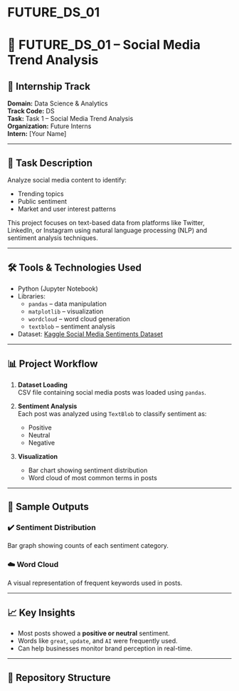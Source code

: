 # FUTURE_DS_01
# 🚀 FUTURE_DS_01 – Social Media Trend Analysis

## 📌 Internship Track
**Domain:** Data Science & Analytics  
**Track Code:** DS  
**Task:** Task 1 – Social Media Trend Analysis  
**Organization:** Future Interns  
**Intern:** [Your Name]

---

## 📄 Task Description

Analyze social media content to identify:
- Trending topics
- Public sentiment
- Market and user interest patterns

This project focuses on text-based data from platforms like Twitter, LinkedIn, or Instagram using natural language processing (NLP) and sentiment analysis techniques.

---

## 🛠️ Tools & Technologies Used

- Python (Jupyter Notebook)
- Libraries:
  - `pandas` – data manipulation
  - `matplotlib` – visualization
  - `wordcloud` – word cloud generation
  - `textblob` – sentiment analysis
- Dataset: [Kaggle Social Media Sentiments Dataset](https://www.kaggle.com/datasets/kashishparmar02/social-media-sentiments-analysis-dataset)

---

## 📊 Project Workflow

1. **Dataset Loading**  
   CSV file containing social media posts was loaded using `pandas`.

2. **Sentiment Analysis**  
   Each post was analyzed using `TextBlob` to classify sentiment as:
   - Positive
   - Neutral
   - Negative

3. **Visualization**
   - Bar chart showing sentiment distribution
   - Word cloud of most common terms in posts

---

## 📸 Sample Outputs

### ✔️ Sentiment Distribution  
Bar graph showing counts of each sentiment category.

### ☁️ Word Cloud  
A visual representation of frequent keywords used in posts.

---

## 📈 Key Insights

- Most posts showed a **positive or neutral** sentiment.
- Words like `great`, `update`, and `AI` were frequently used.
- Can help businesses monitor brand perception in real-time.

---

## 📂 Repository Structure

